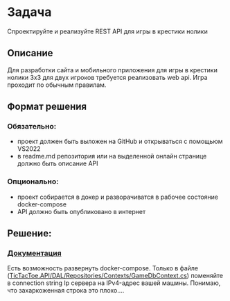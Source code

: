 # Задача

Спроектируйте и реализуйте REST API для игры в крестики нолики

## Описание

Для разработки сайта и мобильного приложения для игры в крестики нолики 3x3 для двух игроков требуется реализовать web api. Игра проходит по обычным правилам.

## Формат решения

### Обязательно:

- проект должен быть выложен на GitHub и открываться с помощьюм VS2022
- в readme.md репозитория или на выделенной онлайн странице должно быть описание API

### Опционально:
- проект собирается в докер и разворачиватся в рабочее состояние docker-compose
- API должно быть опубликовано в интернет

## Решение:

### [Документация](https://github.com/vecherochek/tic-tac-toe-webAPI/wiki)

Есть возможность развернуть docker-compose. Только в файле ([TicTacToe.API/DAL/Repositories/Contexts/GameDbContext.cs](https://github.com/vecherochek/tic-tac-toe-webAPI/blob/master/TicTacToe.API/DAL/Repositories/Contexts/GameDbContext.cs)) поменяйте в connection string Ip сервера на IPv4-адрес вашей машины. Понимаю, что захаркоженная строка это плохо....
